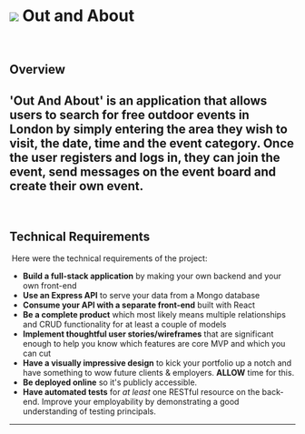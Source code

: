 # ![](https://ga-dash.s3.amazonaws.com/production/assets/logo-9f88ae6c9c3871690e33280fcf557f33.png) Out and About
​
## Overview
​ 'Out And About' is an application that allows users to search for free outdoor
events in London by simply entering the area they wish to visit, the date, time
and the event category. ​Once the user registers and logs in, they can join the event, send messages on the event board and create their own event. 
---
​
## Technical Requirements
​
Here were the technical requirements of the project:
​
* **Build a full-stack application** by making your own backend and your own front-end
* **Use an Express API** to serve your data from a Mongo database
* **Consume your API with a separate front-end** built with React
* **Be a complete product** which most likely means multiple relationships and CRUD functionality for at least a couple of models
* **Implement thoughtful user stories/wireframes** that are significant enough to help you know which features are core MVP and which you can cut
* **Have a visually impressive design** to kick your portfolio up a notch and have something to wow future clients & employers. **ALLOW** time for this.
* **Be deployed online** so it's publicly accessible.
* **Have automated tests** for _at least_ one RESTful resource on the back-end. Improve your employability by demonstrating a good understanding of testing principals.
​
---
​
